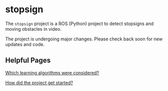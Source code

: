 # stopsign

The `stopsign` project is a ROS (Python) project to detect stopsigns and moving obstacles in video.

The project is undergoing major changes. Please check back soon for new updates and code.

## Helpful Pages

[Which learning algorithms were considered?](https://buckbaskin.github.io/stopsign/Learning_Algorithm_Comparison)

[How did the project get started?](https://buckbaskin.github.io/stopsign/Steps_Taken)

